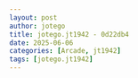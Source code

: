 ```yaml
---
layout: post
author: jotego
title: jotego.jt1942 - 0d22db4
date: 2025-06-06
categories: [Arcade, jt1942]
tags: [jotego.jt1942]
---
```


